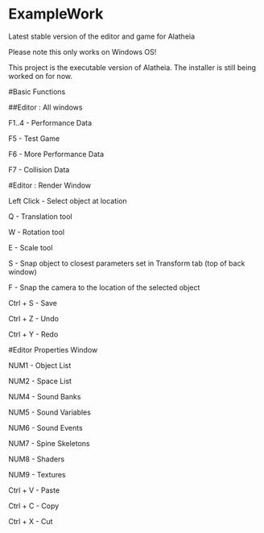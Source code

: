 # ExampleWork
Latest stable version of the editor and game for Alatheia

Please note this only works on Windows OS!

This project is the executable version of Alatheia. The installer is still being worked on for now.

#Basic Functions

##Editor : All windows 

F1..4 - Performance Data

F5 - Test Game

F6 - More Performance Data

F7 - Collision Data

#Editor : Render Window

Left Click - Select object at location

Q - Translation tool

W - Rotation tool

E - Scale tool

S - Snap object to closest parameters set in Transform tab (top of back window)

F - Snap the camera to the location of the selected object

Ctrl + S - Save 

Ctrl + Z - Undo

Ctrl + Y - Redo

#Editor Properties Window 

NUM1 - Object List

NUM2 - Space List

NUM4 - Sound Banks

NUM5 - Sound Variables

NUM6 - Sound Events

NUM7 - Spine Skeletons

NUM8 - Shaders

NUM9 - Textures

Ctrl + V - Paste

Ctrl + C - Copy

Ctrl + X - Cut

